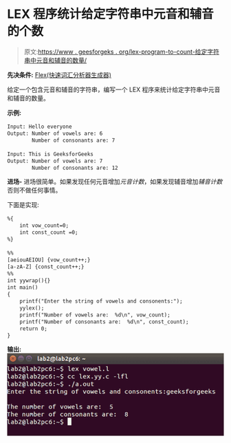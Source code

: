 # LEX 程序统计给定字符串中元音和辅音的个数

> 原文:[https://www . geesforgeks . org/lex-program-to-count-给定字符串中元音和辅音的数量/](https://www.geeksforgeeks.org/lex-program-to-count-the-number-of-vowels-and-consonants-in-a-given-string/)

**先决条件:** [Flex(快速词汇分析器生成器)](https://www.geeksforgeeks.org/flex-fast-lexical-analyzer-generator/)

给定一个包含元音和辅音的字符串，编写一个 LEX 程序来统计给定字符串中元音和辅音的数量。

**示例:**

```
Input: Hello everyone
Output: Number of vowels are: 6
        Number of consonants are: 7

Input: This is GeeksforGeeks
Output: Number of vowels are: 7
        Number of consonants are: 12

```

**进场-**
进场很简单。如果发现任何元音增加*元音计数*，如果发现辅音增加*辅音计数*否则不做任何事情。

下面是实现:

```
%{
    int vow_count=0;
    int const_count =0;
%}

%%
[aeiouAEIOU] {vow_count++;}
[a-zA-Z] {const_count++;}
%%
int yywrap(){}
int main()
{
    printf("Enter the string of vowels and consonents:");
    yylex();
    printf("Number of vowels are:  %d\n", vow_count);
    printf("Number of consonants are:  %d\n", const_count);
    return 0;
} 
```

**输出:**
![](img/d70b8e1508ab8a19e432425f6a08661a.png)